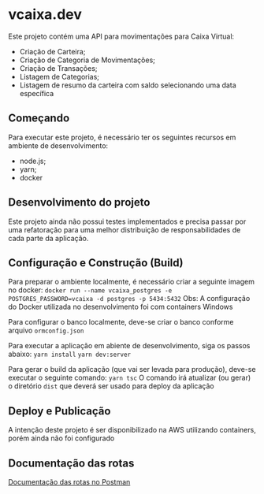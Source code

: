 # vcaixa.dev
Este projeto contém uma API para movimentações para Caixa Virtual:
* Criação de Carteira;
* Criação de Categoria de Movimentações;
* Criação de Transações;
* Listagem de Categorias;
* Listagem de resumo da carteira com saldo selecionando uma data específica

## Começando
Para executar este projeto, é necessário ter os seguintes recursos em ambiente de desenvolvimento:
* node.js;
* yarn;
* docker

## Desenvolvimento do projeto
Este projeto ainda não possui testes implementados e precisa passar por uma refatoração para uma melhor distribuição de responsabilidades de cada parte da aplicação.

## Configuração e Construção (Build)
Para preparar o ambiente localmente, é necessário criar a seguinte imagem no docker:
`docker run --name vcaixa_postgres -e POSTGRES_PASSWORD=vcaixa -d postgres -p 5434:5432`
Obs: A configuração do Docker utilizada no desenvolvimento foi com containers Windows

Para configurar o banco localmente, deve-se criar o banco conforme arquivo `ormconfig.json`

Para executar a aplicação em abiente de desenvolvimento, siga os passos abaixo:
`yarn install`
`yarn dev:server`

Para gerar o build da aplicação (que vai ser levada para produção), deve-se executar o seguinte comando:
`yarn tsc`
O comando irá atualizar (ou gerar) o diretório `dist` que deverá ser usado para deploy da aplicação

## Deploy e Publicação
A intenção deste projeto é ser disponibilizado na AWS utilizando containers, porém ainda não foi configurado

## Documentação das rotas
[Documentação das rotas no Postman](https://documenter.getpostman.com/view/4074073/T1LVA4Mu)
